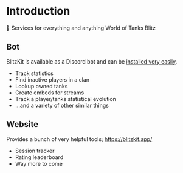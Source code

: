 # Introduction

🎉 Services for everything and anything World of Tanks Blitz

## Bot

BlitzKit is available as a Discord bot and can be [installed very easily](/guide/invite).

- Track statistics
- Find inactive players in a clan
- Lookup owned tanks
- Create embeds for streams
- Track a player/tanks statistical evolution
- ...and a variety of other similar things

## Website

Provides a bunch of very helpful tools; https://blitzkit.app/

- Session tracker
- Rating leaderboard
- Way more to come

